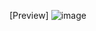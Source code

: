 [Preview]
![image](https://github.com/cure911/terminal-game/assets/115193668/10786fc0-6110-4cb5-b052-0aa0c162c02e)
